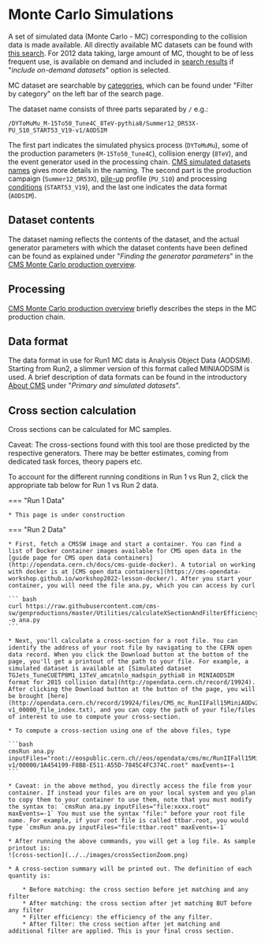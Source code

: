 # Monte Carlo Simulations

A set of simulated data (Monte Carlo - MC) corresponding to the collision data
is made available. All directly available MC datasets can be found with
[this search](http://opendata.cern.ch/search?page=1&size=20&type=Dataset&subtype=Simulated&experiment=CMS).
For 2012 data taking, large amount of MC, thought to be of less frequent use, is available on demand
and included in [search results](http://opendata.cern.ch/search?page=1&size=20&type=Dataset&experiment=CMS&subtype=Simulated&ondemand=True)
if "*include on-demand datasets*" option is selected.

MC dataset are searchable by [categories](http://opendata.cern.ch/docs/simulated-dataset-categories),
which can be found under "Filter by category" on the left bar of the search page.

The dataset name consists of three parts separated by ```/``` e.g.:

```/DYToMuMu_M-15To50_Tune4C_8TeV-pythia8/Summer12_DR53X-PU_S10_START53_V19-v1/AODSIM```

The first part indicates the simulated physics process (```DYToMuMu```),
some of the production parameters (```M-15To50_Tune4C```), collision energy (```8TeV```),
 and the event generator used in the processing chain. [CMS simulated datasets names](http://opendata.cern.ch/docs/cms-simulated-dataset-names)
 gives more details in the naming.
 The second part is the production campaign (```Summer12_DR53X```), [pile-up](http://opendata.cern.ch/docs/cms-guide-pileup-simulation)
 profile (```PU_S10```) and processing [conditions](http://opendata.cern.ch/docs/cms-guide-for-condition-database) (```START53_V19```),
 and the last one indicates the data format (```AODSIM```).

## Dataset contents

The dataset naming reflects the contents of the dataset, and the actual generator parameters
with which the dataset contents have been defined can be
found as explained under "*Finding the generator parameters*" in the
[CMS Monte Carlo production overview](http://opendata.cern.ch/docs/cms-mc-production-overview).

## Processing

[CMS Monte Carlo production overview](http://opendata.cern.ch/docs/cms-mc-production-overview)
briefly describes the steps in the MC production chain.

## Data format

The data format in use for Run1 MC data is Analysis Object Data (AODSIM). Starting from Run2, a slimmer version of this format called MINIAODSIM is used.
A brief description of data formats can be found in the
introductory [About CMS](http://opendata.cern.ch/docs/about-cms) under "*Primary and simulated datasets*".

## Cross section calculation

Cross sections can be calculated for MC samples.

Caveat: The cross-sections found with this tool are those predicted by the respective generators. There may be better estimates, coming from dedicated task forces, theory papers etc.

To account for the different running conditions in Run 1 vs Run 2, click the appropriate tab below for Run 1 vs Run 2 data.

=== "Run 1 Data"

    * This page is under construction

=== "Run 2 Data"

    * First, fetch a CMSSW image and start a container. You can find a list of Docker container images available for CMS open data in the [guide page for CMS open data containers](http://opendata.cern.ch/docs/cms-guide-docker). A tutorial on working with docker is at [CMS open data containers](https://cms-opendata-workshop.github.io/workshop2022-lesson-docker/). After you start your container, you will need the file ana.py, which you can access by curl

    ``` bash
    curl https://raw.githubusercontent.com/cms-sw/genproductions/master/Utilities/calculateXSectionAndFilterEfficiency/genXsec_cfg.py -o ana.py
    ```

    * Next, you'll calculate a cross-section for a root file. You can identify the address of your root file by navigating to the CERN open data record. When you click the Download button at the bottom of the page, you'll get a printout of the path to your file. For example, a simulated dataset is available at [Simulated dataset TGJets_TuneCUETP8M1_13TeV_amcatnlo_madspin_pythia8 in MINIAODSIM format for 2015 collision data](http://opendata.cern.ch/record/19924). After clicking the Download button at the button of the page, you will be brought [here](http://opendata.cern.ch/record/19924/files/CMS_mc_RunIIFall15MiniAODv2_TGJets_TuneCUETP8M1_13TeV_amcatnlo_madspin_pythia8_MINIAODSIM_PU25nsData2015v1_76X_mcRun2_asymptotic_v12-v1_00000_file_index.txt), and you can copy the path of your file/files of interest to use to compute your cross-section.

    * To compute a cross-section using one of the above files, type

    ```bash
    cmsRun ana.py inputFiles="root://eospublic.cern.ch//eos/opendata/cms/mc/RunIIFall15MiniAODv2/TGJets_TuneCUETP8M1_13TeV_amcatnlo_madspin_pythia8/MINIAODSIM/PU25nsData2015v1_76X_mcRun2_asymptotic_v12-v1/00000/1A454199-F8B8-E511-A55D-7845C4FC374C.root" maxEvents=-1
    ```

    * Caveat: in the above method, you directly access the file from your container. If instead your files are on your local system and you plan to copy them to your container to use them, note that you must modify the syntax to: `cmsRun ana.py inputFiles="file:xxxx.root" maxEvents=-1` You must use the syntax "file:" before your root file name. For example, if your root file is called ttbar.root, you would type `cmsRun ana.py inputFiles="file:ttbar.root" maxEvents=-1`

    * After running the above commands, you will get a log file. As sample printout is:
    ![cross-section](../../images/crossSectionZoom.png)

    * A cross-section summary will be printed out. The definition of each quantity is:

        * Before matching: the cross section before jet matching and any filter
        * After matching: the cross section after jet matching BUT before any filter
        * Filter efficiency: the efficiency of the any filter.
        * After filter: the cross section after jet matching and additional filter are applied. This is your final cross section.
